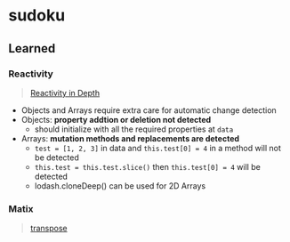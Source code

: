 # sudoku

## Learned

### Reactivity
> [Reactivity in Depth](http://man.hubwiz.com/docset/VueJS.docset/Contents/Resources/Documents/vuejs.org/guide/reactivity.html)
- Objects and Arrays require extra care for automatic change detection
- Objects: **property addtion or deletion not detected**
    - should initialize with all the required properties at `data`
- Arrays: **mutation methods and replacements are detected**
    - `test = [1, 2, 3]` in data and `this.test[0] = 4` in a method will not be detected
    - `this.test = this.test.slice()` then `this.test[0] = 4` will be detected
    - lodash.cloneDeep() can be used for 2D Arrays

### Matix
> [transpose](https://gist.github.com/femto113/1784503)